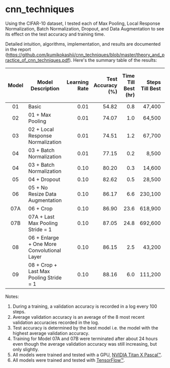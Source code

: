 # cnn_techniques
Using the CIFAR-10 dataset, I tested each of Max Pooling, Local Response Normalization, Batch Normalization, Dropout, and Data Augmentation to see its effect on the test accuracy and training time.

Detailed intuition, algorithms, implementation, and results are documented in the report (https://github.com/kumikokashii/cnn_techniques/blob/master/theory_and_practice_of_cnn_techniques.pdf). Here's the summary table of the results:

Model | Model Description | Learning Rate | Test Accuracy (%) | Time Till Best (hr) | Steps Till Best | Average Time Per Step (sec)
:---:| --- | ---:| ---:|---:| ---:|---:
01 | Basic | 0.01 | 54.82 | 0.8 | 47,400 | 0.058
02 | 01 + Max Pooling | 0.01 | 74.07 | 1.0 | 64,500 | 0.058
03 | 02 + Local Response Normalization | 0.01 | 74.51 | 1.2 | 67,700 | 0.062
04 | 03 + Batch Normalization | 0.01 | 77.15 | 0.2 | 8,500 | 0.098
04 | 03 + Batch Normalization | 0.10 | 80.20 | 0.3 | 14,600 | 0.077
05 | 04 + Dropout | 0.10 | 82.62 | 0.5 | 28,500 | 0.069
06 | 05 + No Resize Data Augmentation | 0.10 | 86.17 | 6.6 | 230,100 | 0.104
07A | 06 + Crop | 0.10 | 86.90 | 23.6 | 618,900 | 0.137
07B | 07A + Last Max Pooling Stride = 1 | 0.10 | 87.05 | 24.8 | 692,600 | 0.129
08 | 06 + Enlarge + One More Convolutional Layer | 0.10 | 86.15 | 2.5 | 43,200 | 0.204
09 | 08 + Crop + Last Max Pooling Stride = 1 | 0.10 | 88.16 | 6.0 | 111,200 | 0.193

Notes:<br />
1) During a training, a validation accuracy is recorded in a log every 100 steps.<br />
2) Average validation accuracy is an average of the 8 most recent validation accuracies recorded in the log.<br />
3) Test accuracy is determined by the best model i.e. the model with the highest average validation accuracy.<br />
4) Training for Model 07A and 07B were terminated after about 24 hours even though the average validation accuracy was still increasing, but only slightly.<br />
5) All models were trained and tested with a GPU, [NVIDIA Titan X Pascal&trade;](https://www.nvidia.com/en-us/geforce/products/10series/titan-x-pascal/).<br />
6) All models were trained and tested with [TensorFlow&trade;](https://www.tensorflow.org/).

